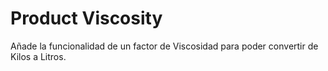 Product Viscosity
=================

Añade la funcionalidad de un factor de Viscosidad para poder convertir de Kilos a Litros.
